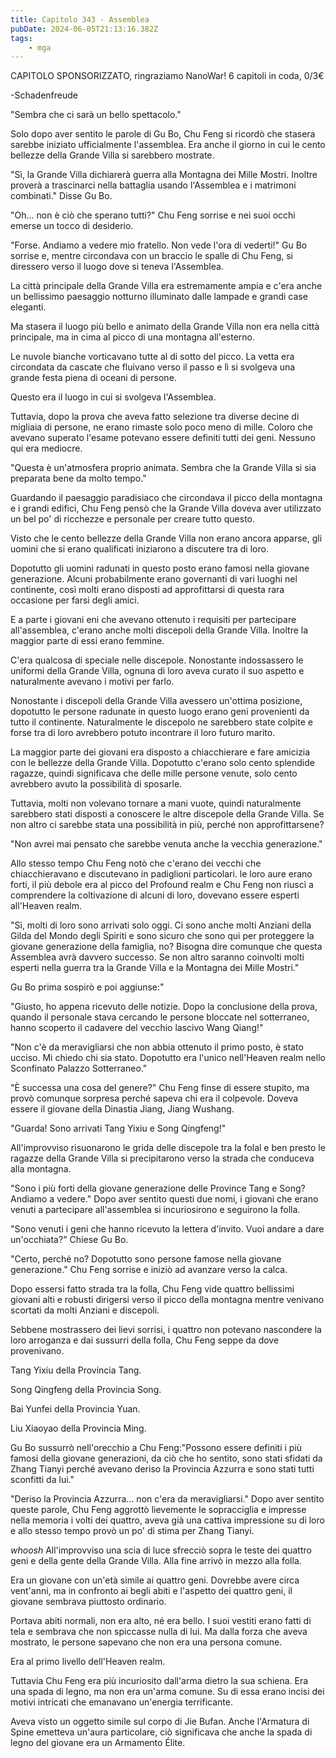 ```yaml
---
title: Capitolo 343 - Assemblea
pubDate: 2024-06-05T21:13:16.382Z
tags:
    - mga
---
```

                
CAPITOLO SPONSORIZZATO, ringraziamo NanoWar!
6 capitoli in coda, 0/3€


-Schadenfreude


"Sembra che ci sarà un bello spettacolo."


Solo dopo aver sentito le parole di Gu Bo, Chu Feng si ricordò che stasera sarebbe iniziato ufficialmente l'assemblea. Era anche il giorno in cui le cento bellezze della Grande Villa si sarebbero mostrate.


"Sì, la Grande Villa dichiarerà guerra alla Montagna dei Mille Mostri. Inoltre proverà a trascinarci nella battaglia usando l'Assemblea e i matrimoni combinati." Disse Gu Bo.


"Oh... non è ciò che sperano tutti?" Chu Feng sorrise e nei suoi occhi emerse un tocco di desiderio.


"Forse. Andiamo a vedere mio fratello. Non vede l'ora di vederti!" Gu Bo sorrise e, mentre circondava con un braccio le spalle di Chu Feng, si diressero verso il luogo dove si teneva l'Assemblea.


La città principale della Grande Villa era estremamente ampia e c'era anche un bellissimo paesaggio notturno illuminato dalle lampade e grandi case eleganti.


Ma stasera il luogo più bello e animato della Grande Villa non era nella città principale, ma in cima al picco di una montagna all'esterno.


Le nuvole bianche vorticavano tutte al di sotto del picco. La vetta era circondata da cascate che fluivano verso il passo e lì si svolgeva una grande festa piena di oceani di persone.


Questo era il luogo in cui si svolgeva l'Assemblea.


Tuttavia, dopo la prova che aveva fatto selezione tra diverse decine di migliaia di persone, ne erano rimaste solo poco meno di mille. Coloro che avevano superato l'esame potevano essere definiti tutti dei geni. Nessuno qui era mediocre.


"Questa è un'atmosfera proprio animata. Sembra che la Grande Villa si sia preparata bene da molto tempo."


Guardando il paesaggio paradisiaco che circondava il picco della montagna e i grandi edifici, Chu Feng pensò che la Grande Villa doveva aver utilizzato un bel po' di ricchezze e personale per creare tutto questo.


Visto che le cento bellezze della Grande Villa non erano ancora apparse, gli uomini che si erano qualificati iniziarono a discutere tra di loro.


Dopotutto gli uomini radunati in questo posto erano famosi nella giovane generazione. Alcuni probabilmente erano governanti di vari luoghi nel continente, così molti erano disposti ad approfittarsi di questa rara occasione per farsi degli amici.


E a parte i giovani eni che avevano ottenuto i requisiti per partecipare all'assemblea, c'erano anche molti discepoli della Grande Villa. Inoltre la maggior parte di essi erano femmine.


C'era qualcosa di speciale nelle discepole. Nonostante indossassero le uniformi della Grande Villa, ognuna di loro aveva curato il suo aspetto e naturalmente avevano i motivi per farlo.


Nonostante i discepoli della Grande Villa avessero un'ottima posizione, dopotutto le persone radunate in questo luogo erano geni provenienti da tutto il continente. Naturalmente le discepolo ne sarebbero state colpite e forse tra di loro avrebbero potuto incontrare il loro futuro marito.


La maggior parte dei giovani era disposto a chiacchierare e fare amicizia con le bellezze della Grande Villa. Dopotutto c'erano solo cento splendide ragazze, quindi significava che delle mille persone venute, solo cento avrebbero avuto la possibilità di sposarle.


Tuttavia, molti non volevano tornare a mani vuote, quindi naturalmente sarebbero stati disposti a conoscere le altre discepole della Grande Villa. Se non altro ci sarebbe stata una possibilità in più, perché non approfittarsene?


"Non avrei mai pensato che sarebbe venuta anche la vecchia generazione."


Allo stesso tempo Chu Feng notò che c'erano dei vecchi che chiacchieravano e discutevano in padiglioni particolari. le loro aure erano forti, il più debole era al picco del Profound realm e Chu Feng non riuscì a comprendere la coltivazione di alcuni di loro, dovevano essere esperti all'Heaven realm.


"Sì, molti di loro sono arrivati solo oggi. Ci sono anche molti Anziani della Gilda del Mondo degli Spiriti e sono sicuro che sono qui per proteggere la giovane generazione della famiglia, no? Bisogna dire comunque che questa Assemblea avrà davvero successo. Se non altro saranno coinvolti molti esperti nella guerra tra la Grande Villa e la Montagna dei Mille Mostri."


Gu Bo prima sospirò e poi aggiunse:"


"Giusto, ho appena ricevuto delle notizie. Dopo la conclusione della prova, quando il personale stava cercando le persone bloccate nel sotterraneo, hanno scoperto il cadavere del vecchio lascivo Wang Qiang!"


"Non c'è da meravigliarsi che non abbia ottenuto il primo posto, è stato ucciso. Mi chiedo chi sia stato.
Dopotutto era l'unico nell'Heaven realm nello Sconfinato Palazzo Sotterraneo."


"È successa una cosa del genere?" Chu Feng finse di essere stupito, ma provò comunque sorpresa perché sapeva chi era il colpevole. Doveva essere il giovane della Dinastia Jiang, Jiang Wushang.


"Guarda! Sono arrivati Tang Yixiu e Song Qingfeng!"


All'improvviso risuonarono le grida delle discepole tra la folal e ben presto le ragazze della Grande Villa si precipitarono verso la strada che conduceva alla montagna.


"Sono i più forti della giovane generazione delle Province Tang e Song? Andiamo a vedere." Dopo aver sentito questi due nomi, i giovani che erano venuti a partecipare all'assemblea si incuriosirono e seguirono la folla.


"Sono venuti i geni che hanno ricevuto la lettera d'invito. Vuoi andare a dare un'occhiata?" Chiese Gu Bo.


"Certo, perché no? Dopotutto sono persone famose nella giovane generazione." Chu Feng sorrise e iniziò ad avanzare verso la calca.


Dopo essersi fatto strada tra la folla, Chu Feng vide quattro bellissimi giovani alti e robusti dirigersi verso il picco della montagna mentre venivano scortati da molti Anziani e discepoli.


Sebbene mostrassero dei lievi sorrisi, i quattro non potevano nascondere la loro arroganza e dai sussurri della folla, Chu Feng seppe da dove provenivano.


Tang Yixiu della Provincia Tang.


Song Qingfeng della Provincia Song.


Bai Yunfei della Provincia Yuan.


Liu Xiaoyao della Provincia Ming.


Gu Bo sussurrò nell'orecchio a Chu Feng:"Possono essere definiti i più famosi della giovane generazioni, da ciò che ho sentito, sono stati sfidati da Zhang Tianyi perché avevano deriso la Provincia Azzurra e sono stati tutti sconfitti da lui."


"Deriso la Provincia Azzurra... non c'era da meravigliarsi." Dopo aver sentito queste parole, Chu Feng aggrottò lievemente le sopracciglia e impresse nella memoria i volti dei quattro, aveva già una cattiva impressione su di loro e allo stesso tempo provò un po' di stima per Zhang Tianyi.


*whoosh* All'improvviso una scia di luce sfrecciò sopra le teste dei quattro geni e della gente della Grande Villa. Alla fine arrivò in mezzo alla folla.


Era un giovane con un'età simile ai quattro geni. Dovrebbe avere circa vent'anni, ma in confronto ai begli abiti e l'aspetto dei quattro geni, il giovane sembrava piuttosto ordinario.


Portava abiti normali, non era alto, né era bello. I suoi vestiti erano fatti di tela e sembrava che non spiccasse nulla di lui. Ma dalla forza che aveva mostrato, le persone sapevano che non era una persona comune.


Era al primo livello dell'Heaven realm.


Tuttavia Chu Feng era più incuriosito dall'arma dietro la sua schiena. Era una spada di legno, ma non era un'arma comune. Su di essa erano incisi dei motivi intricati che emanavano un'energia terrificante.


Aveva visto un oggetto simile sul corpo di Jie Bufan. Anche l'Armatura di Spine emetteva un'aura particolare, ciò significava che anche la spada di legno del giovane era un Armamento Élite.









